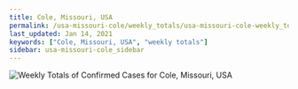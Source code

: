 ```yaml
---
title: Cole, Missouri, USA
permalink: /usa-missouri-cole/weekly_totals/usa-missouri-cole-weekly_totals.html
last_updated: Jan 14, 2021
keywords: ["Cole, Missouri, USA", "weekly totals"]
sidebar: usa-missouri-cole_sidebar
---
```


![Weekly Totals of Confirmed Cases for Cole, Missouri, USA](/covid_tracker/images/graphs/usa-missouri-cole-weekly_totals_graph.png)
